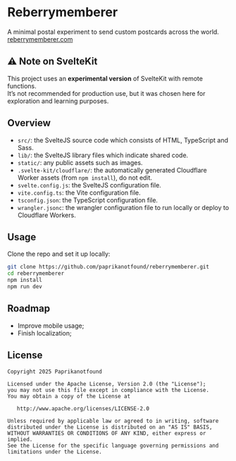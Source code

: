 # Reberrymemberer
A minimal postal experiment to send custom postcards across the world.
[reberrymemberer.com](https://reberrymemberer.com)

## ⚠️ Note on SvelteKit
This project uses an **experimental version** of SvelteKit with remote functions.  
It’s not recommended for production use, but it was chosen here for exploration and learning purposes.  

## Overview

- `src/`: the SvelteJS source code which consists of HTML, TypeScript and Sass.
- `lib/`: the SvelteJS library files which indicate shared code.
- `static/`: any public assets such as images.
- `.svelte-kit/cloudflare/`: the automatically generated Cloudflare Worker assets (from `npm install`), do not edit.
- `svelte.config.js`: the SvelteJS configuration file.
- `vite.config.ts`: the Vite configuration file.
- `tsconfig.json`: the TypeScript configuration file.
- `wrangler.jsonc`: the wrangler configuration file to run locally or deploy to Cloudflare Workers.

## Usage

Clone the repo and set it up locally:  
```bash
git clone https://github.com/paprikanotfound/reberrymemberer.git
cd reberrymemberer
npm install
npm run dev
```

## Roadmap

- Improve mobile usage;
- Finish localization;

## License

```
Copyright 2025 Paprikanotfound

Licensed under the Apache License, Version 2.0 (the "License");
you may not use this file except in compliance with the License.
You may obtain a copy of the License at

   http://www.apache.org/licenses/LICENSE-2.0

Unless required by applicable law or agreed to in writing, software
distributed under the License is distributed on an "AS IS" BASIS,
WITHOUT WARRANTIES OR CONDITIONS OF ANY KIND, either express or implied.
See the License for the specific language governing permissions and
limitations under the License.
```